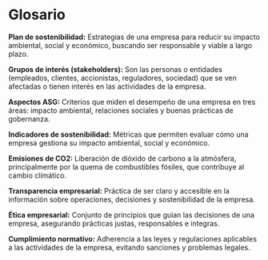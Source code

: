 # Glosario

**Plan de sostenibilidad:** Estrategias de una empresa para reducir su impacto ambiental, social y económico, buscando ser responsable y viable a largo plazo.

**Grupos de interés (stakeholders):** Son las personas o entidades (empleados, clientes, accionistas, reguladores, sociedad) que se ven afectadas o tienen interés en las actividades de la empresa.

**Aspectos ASG:** Criterios que miden el desempeño de una empresa en tres áreas: impacto ambiental, relaciones sociales y buenas prácticas de gobernanza.

**Indicadores de sostenibilidad:** Métricas que permiten evaluar cómo una empresa gestiona su impacto ambiental, social y económico.

**Emisiones de CO2:** Liberación de dióxido de carbono a la atmósfera, principalmente por la quema de combustibles fósiles, que contribuye al cambio climático.

**Transparencia empresarial:** Práctica de ser claro y accesible en la información sobre operaciones, decisiones y sostenibilidad de la empresa.

**Ética empresarial:** Conjunto de principios que guían las decisiones de una empresa, asegurando prácticas justas, responsables e integras.

**Cumplimiento normativo:** Adherencia a las leyes y regulaciones aplicables a las actividades de la empresa, evitando sanciones y problemas legales.
